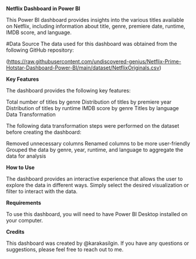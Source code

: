 **Netflix Dashboard in Power BI**

This Power BI dashboard provides insights into the various titles available on Netflix, including information about title, genre, premiere date, runtime, IMDB score, and language.

#Data Source
The data used for this dashboard was obtained from the following GitHub repository:

(https://raw.githubusercontent.com/undiscovered-genius/Netflix-Prime-Hotstar-Dashboard-Power-BI/main/dataset/NetflixOriginals.csv)

**Key Features**

The dashboard provides the following key features:

Total number of titles by genre
Distribution of titles by premiere year
Distribution of titles by runtime
IMDB score by genre
Titles by language
Data Transformation

The following data transformation steps were performed on the dataset before creating the dashboard:

Removed unnecessary columns
Renamed columns to be more user-friendly
Grouped the data by genre, year, runtime, and language to aggregate the data for analysis

**How to Use**

The dashboard provides an interactive experience that allows the user to explore the data in different ways. Simply select the desired visualization or filter to interact with the data.


**Requirements**

To use this dashboard, you will need to have Power BI Desktop installed on your computer.

**Credits**

This dashboard was created by @karakasilgin. If you have any questions or suggestions, please feel free to reach out to me.


